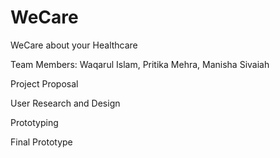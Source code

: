 # WeCare
WeCare about your Healthcare

Team Members: Waqarul Islam, Pritika Mehra, Manisha Sivaiah

Project Proposal

User Research and Design

Prototyping

Final Prototype
